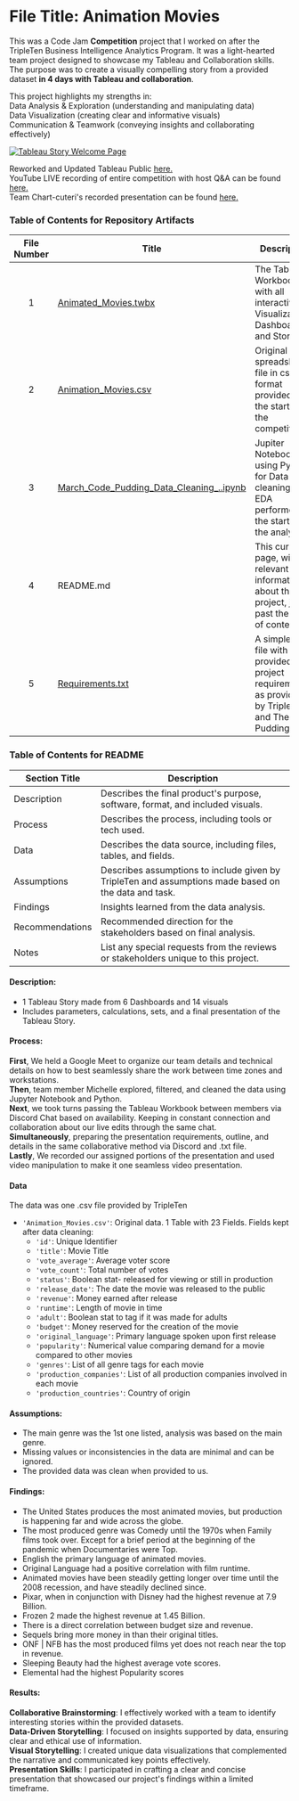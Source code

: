 # File Title: Animation Movies


This was a Code Jam **Competition** project that I worked on after the TripleTen Business Intelligence Analytics Program. It was a light-hearted team project designed to showcase my Tableau and Collaboration skills. The purpose was to create a visually compelling story from a provided dataset **in 4 days with Tableau and collaboration**.

This project highlights my strengths in:<br>
Data Analysis & Exploration (understanding and manipulating data)<br>
Data Visualization (creating clear and informative visuals)<br>
Communication & Teamwork (conveying insights and collaborating effectively)

[<img src="https://github.com/Tiffany-Bergett/Data_projects_TripleTen/blob/main/Images/AnimationMovies.png" alt="Tableau Story Welcome Page">](https://public.tableau.com/views/AnimationMovies_17352673342840/AnimatedMoviesBringingtheWorldTogether?:language=en-US&:sid=&:redirect=auth&:display_count=n&:origin=viz_share_link)

Reworked and Updated Tableau Public <a href='https://public.tableau.com/views/Animated_Movies/AnimatedMoviesBringingtheWorldTogether?:language=en-US&:sid=&:display_count=n&:origin=viz_share_link' target=_blank><u>here</u>.</a><br>
YouTube LIVE recording of entire competition with host Q&A can be found <a href='https://www.youtube.com/live/rWTYgq_3ER4?si=fNs4AeeffGvZo9k8' target=_blank><u>here</u>.</a><br>
Team Chart-cuteri's recorded presentation can be found <a href='https://drive.google.com/file/d/1hCgHvyS8QK4xuK0Vba_DeCW6dX-BBXlA/view?usp=drive_link' target=_blank><u>here</u>.</a> 


### Table of Contents for Repository Artifacts
| File Number | Title | Description |
| :-----------: | ----------- |----------- |
| 1 | [Animated_Movies.twbx](https://github.com/Tiffany-Bergett/Data_projects_TripleTen/blob/main/Animation%20Movies/Animated_Movies.twbx) | The Tableau Workbook file with all interactive Visualizations, Dashboards, and Story. |
| 2 | [Animation_Movies.csv](https://github.com/Tiffany-Bergett/Data_projects_TripleTen/blob/main/Animation%20Movies/Animation_Movies.csv) | Original spreadsheet file in csv format provided at the start of the competition. |
| 3 | [March_Code_Pudding_Data_Cleaning_..ipynb](https://github.com/Tiffany-Bergett/Data_projects_TripleTen/blob/main/Animation%20Movies/March_Code_Pudding_Data_Cleaning_.ipynb) | Jupiter Notebook file using Python for Data cleaning and EDA performed at the start of the analysis. |
| 4 | README.md | This current page, with all relevant information about the project, just past the Table of contents. |
| 5 | [Requirements.txt](https://github.com/Tiffany-Bergett/Data_projects_TripleTen/blob/main/Animation%20Movies/Requirements.txt) | A simple .txt file with the provided project requirements as provided by TripleTen and The Pudding. |

### Table of Contents for README
| Section Title | Description |
| ----------- |----------- |
| Description | Describes the final product's purpose, software, format, and included visuals. |
| Process | Describes the process, including tools or tech used. |
| Data | Describes the data source, including files, tables, and fields. |
| Assumptions | Describes assumptions to include given by TripleTen and assumptions made based on the data and task. |
| Findings | Insights learned from the data analysis. |
| Recommendations | Recommended direction for the stakeholders based on final analysis. |
| Notes | List any special requests from the reviews or stakeholders unique to this project. |

#### Description:
- 1 Tableau Story made from 6 Dashboards and 14 visuals
- Includes parameters, calculations, sets, and a final presentation of the Tableau Story.

#### Process:
**First**, We held a Google Meet to organize our team details and technical details on how to best seamlessly share the work between time zones and workstations.<br>
**Then**, team member Michelle explored, filtered, and cleaned the data using Jupyter Notebook and Python.<br>
**Next**, we took turns passing the Tableau Workbook between members via Discord Chat based on availability. Keeping in constant connection and collaboration about our live edits through the same chat.<br>
**Simultaneously**, preparing the presentation requirements, outline, and details in the same collaborative method via Discord and .txt file.<br>
**Lastly**, We recorded our assigned portions of the presentation and used video manipulation to make it one seamless video presentation.<br>

#### Data
The data was one .csv file provided by TripleTen
- `'Animation_Movies.csv'`: Original data. 1 Table with 23 Fields. Fields kept after data cleaning:
    - `'id'`: Unique Identifier
    - `'title'`: Movie Title
    - `'vote_average'`: Average voter score
    - `'vote_count'`: Total number of votes
    - `'status'`: Boolean stat- released for viewing or still in production
    - `'release_date'`: The date the movie was released to the public
    - `'revenue'`: Money earned after release
    - `'runtime'`: Length of movie in time
    - `'adult'`: Boolean stat to tag if it was made for adults
    - `'budget'`: Money reserved for the creation of the movie
    - `'original_language'`: Primary language spoken upon first release
    - `'popularity'`: Numerical value comparing demand for a movie compared to other movies
    - `'genres'`: List of all genre tags for each movie
    - `'production_companies'`: List of all production companies involved in each movie
    - `'production_countries'`: Country of origin

#### Assumptions:
- The main genre was the 1st one listed, analysis was based on the main genre.
- Missing values or inconsistencies in the data are minimal and can be ignored.
- The provided data was clean when provided to us.

#### Findings:
- The United States produces the most animated movies, but production is happening far and wide across the globe.
- The most produced genre was Comedy until the 1970s when Family films took over. Except for a brief period at the beginning of the pandemic when Documentaries were Top.
- English the primary language of animated movies.
- Original Language had a positive correlation with film runtime.
- Animated movies have been steadily getting longer over time until the 2008 recession, and have steadily declined since.
- Pixar, when in conjunction with Disney had the highest revenue at 7.9 Billion.
- Frozen 2 made the highest revenue at 1.45 Billion.
- There is a direct correlation between budget size and revenue.
- Sequels bring more money in than their original titles.
- ONF | NFB has the most produced films yet does not reach near the top in revenue.
- Sleeping Beauty had the highest average vote scores.
- Elemental had the highest Popularity scores

#### Results:
**Collaborative Brainstorming**: I effectively worked with a team to identify interesting stories within the provided datasets. <br>
**Data-Driven Storytelling**: I focused on insights supported by data, ensuring clear and ethical use of information.<br>
**Visual Storytelling**: I created unique data visualizations that complemented the narrative and communicated key points effectively.<br>
**Presentation Skills**: I participated in crafting a clear and concise presentation that showcased our project's findings within a limited timeframe.
